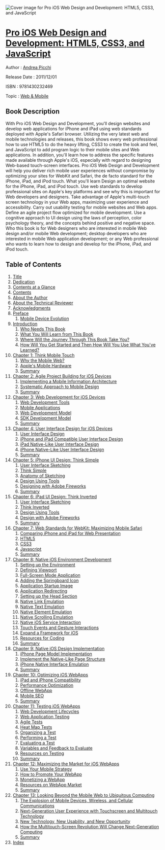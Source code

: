 ![Cover image for Pro iOS Web Design and Development: HTML5, CSS3, and JavaScript](https://imgdetail.ebookreading.net/cover/cover/web_mobile/EB9781430232469.jpg)

[Pro iOS Web Design and Development: HTML5, CSS3, and JavaScript](https://ebookreading.net/view/book/Pro+iOS+Web+Design+and+Development%3A+HTML5%2C+CSS3%2C+and+JavaScript-EB9781430232469_1.html "Pro iOS Web Design and Development: HTML5, CSS3, and JavaScript")
====================================================================================================================

Author : [Andrea Picchi](https://ebookreading.net/search/author/Andrea+Picchi)

Release Date : 2011/12/01

ISBN : 9781430232469

Topic : [Web & Mobile](https://ebookreading.net/search/category/web-mobile)

Book Description
-----------------

With Pro iOS Web Design and Development, you'll design websites and develop web applications for iPhone and iPad using web standards deployed with Apple's Safari browser.
Utilizing the very latest web and mobile technologies and releases, this book shows every web professional how to use HTML5 to do the heavy lifting, CSS3 to create the look and feel, and JavaScript to add program logic to their mobile sites and Web applications.
In addition, you'll learn how to address the specific features made available through Apple's iOS, especially with regard to designing Web-based touch-screen interfaces.
Pro iOS Web Design and Development will help you deliver rich mobile user experiences without compromise by optimizing your sites for WebKit and Safari, the de facto standard for the iPhone, iPad, and iPod touch.
What you'll learn
Design an optimal website for the iPhone, iPad, and iPod touch.
Use web standards to develop professional sites on Apple's key platforms and see why this is important for Web developers and designers.
Take advantage of Apple's multi-touch screen technology in your Web apps, maximizing user experience and accessibility.
Carry out usability testing for mobile websites and Web apps.
Define an agile project flow optimized for mobile development.
Use a cognitive approach to UI design using the laws of perception, color psychology theory, and the concepts behind positive and negative space.
Who this book is for
Web designers who are interested in mobile Web design and/or mobile Web development; desktop developers who are interested in mobile Web application development; or any Web professional who wants to learn how to design and develop for the iPhone, iPad, and iPod touch.
              
Table of Contents
-----------------

1. [Title](https://ebookreading.net/view/book/Pro+iOS+Web+Design+and+Development%3A+HTML5%2C+CSS3%2C+and+JavaScript-EB9781430232469_2.html)
1. [Dedication](https://ebookreading.net/view/book/Pro+iOS+Web+Design+and+Development%3A+HTML5%2C+CSS3%2C+and+JavaScript-EB9781430232469_4.html)
1. [Contents at a Glance](https://ebookreading.net/view/book/Pro+iOS+Web+Design+and+Development%3A+HTML5%2C+CSS3%2C+and+JavaScript-EB9781430232469_5.html#contents_at_a_glanc)
1. [Contents](https://ebookreading.net/view/book/Pro+iOS+Web+Design+and+Development%3A+HTML5%2C+CSS3%2C+and+JavaScript-EB9781430232469_6.html#contents)
1. [About the Author](https://ebookreading.net/view/book/Pro+iOS+Web+Design+and+Development%3A+HTML5%2C+CSS3%2C+and+JavaScript-EB9781430232469_7.html#abouttheauthor)
1. [About the Technical Reviewer](https://ebookreading.net/view/book/Pro+iOS+Web+Design+and+Development%3A+HTML5%2C+CSS3%2C+and+JavaScript-EB9781430232469_8.html#aboutthetechnicalre)
1. [Acknowledgments](https://ebookreading.net/view/book/Pro+iOS+Web+Design+and+Development%3A+HTML5%2C+CSS3%2C+and+JavaScript-EB9781430232469_9.html#acknowledgments)
1. [Preface](https://ebookreading.net/view/book/Pro+iOS+Web+Design+and+Development%3A+HTML5%2C+CSS3%2C+and+JavaScript-EB9781430232469_10.html#preface)
    1. [Mobile Device Evolution](https://ebookreading.net/view/book/Pro+iOS+Web+Design+and+Development%3A+HTML5%2C+CSS3%2C+and+JavaScript-EB9781430232469_10.html#mobile_device_evolu)
1. [Introduction](https://ebookreading.net/view/book/Pro+iOS+Web+Design+and+Development%3A+HTML5%2C+CSS3%2C+and+JavaScript-EB9781430232469_11.html#introduction)
    1. [Who Needs This Book](https://ebookreading.net/view/book/Pro+iOS+Web+Design+and+Development%3A+HTML5%2C+CSS3%2C+and+JavaScript-EB9781430232469_11.html#who_needs_this_book)
    1. [What You Will Learn from This Book](https://ebookreading.net/view/book/Pro+iOS+Web+Design+and+Development%3A+HTML5%2C+CSS3%2C+and+JavaScript-EB9781430232469_11.html#what_you_will_learn)
    1. [Where Will the Journey Through This Book Take You?](https://ebookreading.net/view/book/Pro+iOS+Web+Design+and+Development%3A+HTML5%2C+CSS3%2C+and+JavaScript-EB9781430232469_11.html#where_will_the_jour)
    1. [How Will You Get Started and Then How Will You Use What You&#39;ve Learned?](https://ebookreading.net/view/book/Pro+iOS+Web+Design+and+Development%3A+HTML5%2C+CSS3%2C+and+JavaScript-EB9781430232469_11.html#how_will_you_get_st)
1. [Chapter 1: Think Mobile Touch](https://ebookreading.net/view/book/Pro+iOS+Web+Design+and+Development%3A+HTML5%2C+CSS3%2C+and+JavaScript-EB9781430232469_12.html#ch1)
    1. [Why the Mobile Web?](https://ebookreading.net/view/book/Pro+iOS+Web+Design+and+Development%3A+HTML5%2C+CSS3%2C+and+JavaScript-EB9781430232469_12.html#why_the_mobile_web)
    1. [Apple&#39;s Mobile Hardware](https://ebookreading.net/view/book/Pro+iOS+Web+Design+and+Development%3A+HTML5%2C+CSS3%2C+and+JavaScript-EB9781430232469_12.html#apples_mobile_hardw)
    1. [Summary](https://ebookreading.net/view/book/Pro+iOS+Web+Design+and+Development%3A+HTML5%2C+CSS3%2C+and+JavaScript-EB9781430232469_12.html#summary)
1. [Chapter 2: Agile Project Building for iOS Devices](https://ebookreading.net/view/book/Pro+iOS+Web+Design+and+Development%3A+HTML5%2C+CSS3%2C+and+JavaScript-EB9781430232469_13.html#ch2)
    1. [Implementing a Mobile Information Architecture](https://ebookreading.net/view/book/Pro+iOS+Web+Design+and+Development%3A+HTML5%2C+CSS3%2C+and+JavaScript-EB9781430232469_13.html#implementing_a_mobi)
    1. [Systematic Approach to Mobile Design](https://ebookreading.net/view/book/Pro+iOS+Web+Design+and+Development%3A+HTML5%2C+CSS3%2C+and+JavaScript-EB9781430232469_13.html#systematic_approach)
    1. [Summary](https://ebookreading.net/view/book/Pro+iOS+Web+Design+and+Development%3A+HTML5%2C+CSS3%2C+and+JavaScript-EB9781430232469_13.html#summary1)
1. [Chapter 3: Web Development for iOS Devices](https://ebookreading.net/view/book/Pro+iOS+Web+Design+and+Development%3A+HTML5%2C+CSS3%2C+and+JavaScript-EB9781430232469_14.html#ch3)
    1. [Web Development Tools](https://ebookreading.net/view/book/Pro+iOS+Web+Design+and+Development%3A+HTML5%2C+CSS3%2C+and+JavaScript-EB9781430232469_14.html#web_development_too)
    1. [Mobile Applications](https://ebookreading.net/view/book/Pro+iOS+Web+Design+and+Development%3A+HTML5%2C+CSS3%2C+and+JavaScript-EB9781430232469_14.html#mobile_applications)
    1. [Web Development Model](https://ebookreading.net/view/book/Pro+iOS+Web+Design+and+Development%3A+HTML5%2C+CSS3%2C+and+JavaScript-EB9781430232469_14.html#web_development_mod)
    1. [SDK Development Model](https://ebookreading.net/view/book/Pro+iOS+Web+Design+and+Development%3A+HTML5%2C+CSS3%2C+and+JavaScript-EB9781430232469_14.html#sdk_development_mod)
    1. [Summary](https://ebookreading.net/view/book/Pro+iOS+Web+Design+and+Development%3A+HTML5%2C+CSS3%2C+and+JavaScript-EB9781430232469_14.html#summary2)
1. [Chapter 4: User Interface Design for iOS Devices](https://ebookreading.net/view/book/Pro+iOS+Web+Design+and+Development%3A+HTML5%2C+CSS3%2C+and+JavaScript-EB9781430232469_15.html#ch4)
    1. [User Interface Design](https://ebookreading.net/view/book/Pro+iOS+Web+Design+and+Development%3A+HTML5%2C+CSS3%2C+and+JavaScript-EB9781430232469_15.html#user_interface_desi)
    1. [iPhone and iPad Compatible User Interface Design](https://ebookreading.net/view/book/Pro+iOS+Web+Design+and+Development%3A+HTML5%2C+CSS3%2C+and+JavaScript-EB9781430232469_15.html#iphone_and_ipad_com)
    1. [iPad Native-Like User Interface Design](https://ebookreading.net/view/book/Pro+iOS+Web+Design+and+Development%3A+HTML5%2C+CSS3%2C+and+JavaScript-EB9781430232469_15.html#ipad_nativelike_use)
    1. [iPhone Native-Like User Interface Design](https://ebookreading.net/view/book/Pro+iOS+Web+Design+and+Development%3A+HTML5%2C+CSS3%2C+and+JavaScript-EB9781430232469_15.html#iphone_nativelike_u)
    1. [Summary](https://ebookreading.net/view/book/Pro+iOS+Web+Design+and+Development%3A+HTML5%2C+CSS3%2C+and+JavaScript-EB9781430232469_15.html#summary3)
1. [Chapter 5: iPhone UI Design: Think Simple](https://ebookreading.net/view/book/Pro+iOS+Web+Design+and+Development%3A+HTML5%2C+CSS3%2C+and+JavaScript-EB9781430232469_16.html#ch5)
    1. [User Interface Sketching](https://ebookreading.net/view/book/Pro+iOS+Web+Design+and+Development%3A+HTML5%2C+CSS3%2C+and+JavaScript-EB9781430232469_16.html#user_interface_sket)
    1. [Think Simple](https://ebookreading.net/view/book/Pro+iOS+Web+Design+and+Development%3A+HTML5%2C+CSS3%2C+and+JavaScript-EB9781430232469_16.html#think_simple)
    1. [Anatomy of Sketching](https://ebookreading.net/view/book/Pro+iOS+Web+Design+and+Development%3A+HTML5%2C+CSS3%2C+and+JavaScript-EB9781430232469_16.html#anatomy_of_sketchin)
    1. [Design Using Tools](https://ebookreading.net/view/book/Pro+iOS+Web+Design+and+Development%3A+HTML5%2C+CSS3%2C+and+JavaScript-EB9781430232469_16.html#design_using_tools)
    1. [Designing with Adobe Fireworks](https://ebookreading.net/view/book/Pro+iOS+Web+Design+and+Development%3A+HTML5%2C+CSS3%2C+and+JavaScript-EB9781430232469_16.html#designing_with_adob)
    1. [Summary](https://ebookreading.net/view/book/Pro+iOS+Web+Design+and+Development%3A+HTML5%2C+CSS3%2C+and+JavaScript-EB9781430232469_16.html#summary4)
1. [Chapter 6: iPad UI Design: Think Inverted](https://ebookreading.net/view/book/Pro+iOS+Web+Design+and+Development%3A+HTML5%2C+CSS3%2C+and+JavaScript-EB9781430232469_17.html#ch6)
    1. [User Interface Sketching](https://ebookreading.net/view/book/Pro+iOS+Web+Design+and+Development%3A+HTML5%2C+CSS3%2C+and+JavaScript-EB9781430232469_17.html#user_interface_sket)
    1. [Think Inverted](https://ebookreading.net/view/book/Pro+iOS+Web+Design+and+Development%3A+HTML5%2C+CSS3%2C+and+JavaScript-EB9781430232469_17.html#think_inverted)
    1. [Design Using Tools](https://ebookreading.net/view/book/Pro+iOS+Web+Design+and+Development%3A+HTML5%2C+CSS3%2C+and+JavaScript-EB9781430232469_17.html#design_using_tools1)
    1. [Design with Adobe Fireworks](https://ebookreading.net/view/book/Pro+iOS+Web+Design+and+Development%3A+HTML5%2C+CSS3%2C+and+JavaScript-EB9781430232469_17.html#design_with_adobe_f)
    1. [Summary](https://ebookreading.net/view/book/Pro+iOS+Web+Design+and+Development%3A+HTML5%2C+CSS3%2C+and+JavaScript-EB9781430232469_17.html#summary5)
1. [Chapter 7: Web Standards for WebKit: Maximizing Mobile Safari](https://ebookreading.net/view/book/Pro+iOS+Web+Design+and+Development%3A+HTML5%2C+CSS3%2C+and+JavaScript-EB9781430232469_18.html#ch7)
    1. [Comparing iPhone and iPad for Web Presentation](https://ebookreading.net/view/book/Pro+iOS+Web+Design+and+Development%3A+HTML5%2C+CSS3%2C+and+JavaScript-EB9781430232469_18.html#comparing_iphone_an)
    1. [HTML5](https://ebookreading.net/view/book/Pro+iOS+Web+Design+and+Development%3A+HTML5%2C+CSS3%2C+and+JavaScript-EB9781430232469_18.html#html5)
    1. [CSS3](https://ebookreading.net/view/book/Pro+iOS+Web+Design+and+Development%3A+HTML5%2C+CSS3%2C+and+JavaScript-EB9781430232469_18.html#css3)
    1. [Javascript](https://ebookreading.net/view/book/Pro+iOS+Web+Design+and+Development%3A+HTML5%2C+CSS3%2C+and+JavaScript-EB9781430232469_18.html#javascript)
    1. [Summary](https://ebookreading.net/view/book/Pro+iOS+Web+Design+and+Development%3A+HTML5%2C+CSS3%2C+and+JavaScript-EB9781430232469_18.html#summary6)
1. [Chapter 8: Native iOS Environment Development](https://ebookreading.net/view/book/Pro+iOS+Web+Design+and+Development%3A+HTML5%2C+CSS3%2C+and+JavaScript-EB9781430232469_19.html#ch8)
    1. [Setting up the Environment](https://ebookreading.net/view/book/Pro+iOS+Web+Design+and+Development%3A+HTML5%2C+CSS3%2C+and+JavaScript-EB9781430232469_19.html#setting_up_the_envi)
    1. [Defining Viewport](https://ebookreading.net/view/book/Pro+iOS+Web+Design+and+Development%3A+HTML5%2C+CSS3%2C+and+JavaScript-EB9781430232469_19.html#defining_viewport)
    1. [Full-Screen Mode Application](https://ebookreading.net/view/book/Pro+iOS+Web+Design+and+Development%3A+HTML5%2C+CSS3%2C+and+JavaScript-EB9781430232469_19.html#fullscreen_mode_app)
    1. [Adding the Springboard Icon](https://ebookreading.net/view/book/Pro+iOS+Web+Design+and+Development%3A+HTML5%2C+CSS3%2C+and+JavaScript-EB9781430232469_19.html#adding_the_springbo)
    1. [Application Startup Image](https://ebookreading.net/view/book/Pro+iOS+Web+Design+and+Development%3A+HTML5%2C+CSS3%2C+and+JavaScript-EB9781430232469_19.html#application_startup)
    1. [Application Redirecting](https://ebookreading.net/view/book/Pro+iOS+Web+Design+and+Development%3A+HTML5%2C+CSS3%2C+and+JavaScript-EB9781430232469_19.html#application_redirec)
    1. [Setting up the Head Section](https://ebookreading.net/view/book/Pro+iOS+Web+Design+and+Development%3A+HTML5%2C+CSS3%2C+and+JavaScript-EB9781430232469_19.html#setting_up_the_head)
    1. [Native Link Emulation](https://ebookreading.net/view/book/Pro+iOS+Web+Design+and+Development%3A+HTML5%2C+CSS3%2C+and+JavaScript-EB9781430232469_19.html#native_link_emulati)
    1. [Native Text Emulation](https://ebookreading.net/view/book/Pro+iOS+Web+Design+and+Development%3A+HTML5%2C+CSS3%2C+and+JavaScript-EB9781430232469_19.html#native_text_emulati)
    1. [Native Element Emulation](https://ebookreading.net/view/book/Pro+iOS+Web+Design+and+Development%3A+HTML5%2C+CSS3%2C+and+JavaScript-EB9781430232469_19.html#native_element_emul)
    1. [Native Scrolling Emulation](https://ebookreading.net/view/book/Pro+iOS+Web+Design+and+Development%3A+HTML5%2C+CSS3%2C+and+JavaScript-EB9781430232469_19.html#native_scrolling_em)
    1. [Native iOS Service Interaction](https://ebookreading.net/view/book/Pro+iOS+Web+Design+and+Development%3A+HTML5%2C+CSS3%2C+and+JavaScript-EB9781430232469_19.html#native_ios_service_)
    1. [Touch Events and Gesture Interactions](https://ebookreading.net/view/book/Pro+iOS+Web+Design+and+Development%3A+HTML5%2C+CSS3%2C+and+JavaScript-EB9781430232469_19.html#touch_events_and_ge)
    1. [Expand a Framework for iOS](https://ebookreading.net/view/book/Pro+iOS+Web+Design+and+Development%3A+HTML5%2C+CSS3%2C+and+JavaScript-EB9781430232469_19.html#expand_a_framework_)
    1. [Resources for Coding](https://ebookreading.net/view/book/Pro+iOS+Web+Design+and+Development%3A+HTML5%2C+CSS3%2C+and+JavaScript-EB9781430232469_19.html#resources_for_codin)
    1. [Summary](https://ebookreading.net/view/book/Pro+iOS+Web+Design+and+Development%3A+HTML5%2C+CSS3%2C+and+JavaScript-EB9781430232469_19.html#summary7)
1. [Chapter 9: Native iOS Design Implementation](https://ebookreading.net/view/book/Pro+iOS+Web+Design+and+Development%3A+HTML5%2C+CSS3%2C+and+JavaScript-EB9781430232469_20.html#ch9)
    1. [iPhone Page Model Implementation](https://ebookreading.net/view/book/Pro+iOS+Web+Design+and+Development%3A+HTML5%2C+CSS3%2C+and+JavaScript-EB9781430232469_20.html#iphone_page_model_i)
    1. [Implement the Native-Like Page Structure](https://ebookreading.net/view/book/Pro+iOS+Web+Design+and+Development%3A+HTML5%2C+CSS3%2C+and+JavaScript-EB9781430232469_20.html#implement_the_nativ)
    1. [iPhone Native Interface Emulation](https://ebookreading.net/view/book/Pro+iOS+Web+Design+and+Development%3A+HTML5%2C+CSS3%2C+and+JavaScript-EB9781430232469_20.html#iphone_native_inter)
    1. [Summary](https://ebookreading.net/view/book/Pro+iOS+Web+Design+and+Development%3A+HTML5%2C+CSS3%2C+and+JavaScript-EB9781430232469_20.html#summary8)
1. [Chapter 10: Optimizing iOS WebApps](https://ebookreading.net/view/book/Pro+iOS+Web+Design+and+Development%3A+HTML5%2C+CSS3%2C+and+JavaScript-EB9781430232469_21.html#ch10)
    1. [iPad and iPhone Compatibility](https://ebookreading.net/view/book/Pro+iOS+Web+Design+and+Development%3A+HTML5%2C+CSS3%2C+and+JavaScript-EB9781430232469_21.html#ipad_and_iphone_com)
    1. [Performance Optimization](https://ebookreading.net/view/book/Pro+iOS+Web+Design+and+Development%3A+HTML5%2C+CSS3%2C+and+JavaScript-EB9781430232469_21.html#performance_optimiz)
    1. [Offline WebApp](https://ebookreading.net/view/book/Pro+iOS+Web+Design+and+Development%3A+HTML5%2C+CSS3%2C+and+JavaScript-EB9781430232469_21.html#offline_webapp)
    1. [Mobile SEO](https://ebookreading.net/view/book/Pro+iOS+Web+Design+and+Development%3A+HTML5%2C+CSS3%2C+and+JavaScript-EB9781430232469_21.html#mobile_seo)
    1. [Summary](https://ebookreading.net/view/book/Pro+iOS+Web+Design+and+Development%3A+HTML5%2C+CSS3%2C+and+JavaScript-EB9781430232469_21.html#summary9)
1. [Chapter 11: Testing iOS WebApps](https://ebookreading.net/view/book/Pro+iOS+Web+Design+and+Development%3A+HTML5%2C+CSS3%2C+and+JavaScript-EB9781430232469_22.html#ch11)
    1. [Web Development Lifecycles](https://ebookreading.net/view/book/Pro+iOS+Web+Design+and+Development%3A+HTML5%2C+CSS3%2C+and+JavaScript-EB9781430232469_22.html#web_development_lif)
    1. [Web Application Testing](https://ebookreading.net/view/book/Pro+iOS+Web+Design+and+Development%3A+HTML5%2C+CSS3%2C+and+JavaScript-EB9781430232469_22.html#web_application_tes)
    1. [Agile Tests](https://ebookreading.net/view/book/Pro+iOS+Web+Design+and+Development%3A+HTML5%2C+CSS3%2C+and+JavaScript-EB9781430232469_22.html#agile_tests)
    1. [Heat Map Tests](https://ebookreading.net/view/book/Pro+iOS+Web+Design+and+Development%3A+HTML5%2C+CSS3%2C+and+JavaScript-EB9781430232469_22.html#heat_map_tests)
    1. [Organizing a Test](https://ebookreading.net/view/book/Pro+iOS+Web+Design+and+Development%3A+HTML5%2C+CSS3%2C+and+JavaScript-EB9781430232469_22.html#organizing_a_test)
    1. [Performing a Test](https://ebookreading.net/view/book/Pro+iOS+Web+Design+and+Development%3A+HTML5%2C+CSS3%2C+and+JavaScript-EB9781430232469_22.html#performing_a_test)
    1. [Evaluating a Test](https://ebookreading.net/view/book/Pro+iOS+Web+Design+and+Development%3A+HTML5%2C+CSS3%2C+and+JavaScript-EB9781430232469_22.html#evaluating_a_test)
    1. [Variables and Feedback to Evaluate](https://ebookreading.net/view/book/Pro+iOS+Web+Design+and+Development%3A+HTML5%2C+CSS3%2C+and+JavaScript-EB9781430232469_22.html#variables_and_feedb)
    1. [Resources on Testing](https://ebookreading.net/view/book/Pro+iOS+Web+Design+and+Development%3A+HTML5%2C+CSS3%2C+and+JavaScript-EB9781430232469_22.html#resources_on_testin)
    1. [Summary](https://ebookreading.net/view/book/Pro+iOS+Web+Design+and+Development%3A+HTML5%2C+CSS3%2C+and+JavaScript-EB9781430232469_22.html#summary10)
1. [Chapter 12: Maximizing the Market for iOS WebApps](https://ebookreading.net/view/book/Pro+iOS+Web+Design+and+Development%3A+HTML5%2C+CSS3%2C+and+JavaScript-EB9781430232469_23.html#ch12)
    1. [Use Your Mobile Strategy](https://ebookreading.net/view/book/Pro+iOS+Web+Design+and+Development%3A+HTML5%2C+CSS3%2C+and+JavaScript-EB9781430232469_23.html#use_your_mobile_str)
    1. [How to Promote Your WebApp](https://ebookreading.net/view/book/Pro+iOS+Web+Design+and+Development%3A+HTML5%2C+CSS3%2C+and+JavaScript-EB9781430232469_23.html#how_to_promote_your)
    1. [Monetizing a WebApp](https://ebookreading.net/view/book/Pro+iOS+Web+Design+and+Development%3A+HTML5%2C+CSS3%2C+and+JavaScript-EB9781430232469_23.html#monetizing_a_webapp)
    1. [Resources on WebApp Market](https://ebookreading.net/view/book/Pro+iOS+Web+Design+and+Development%3A+HTML5%2C+CSS3%2C+and+JavaScript-EB9781430232469_23.html#resources_on_webapp)
    1. [Summary](https://ebookreading.net/view/book/Pro+iOS+Web+Design+and+Development%3A+HTML5%2C+CSS3%2C+and+JavaScript-EB9781430232469_23.html#summary11)
1. [Chapter 13: Looking Beyond the Mobile Web to Ubiquitous Computing](https://ebookreading.net/view/book/Pro+iOS+Web+Design+and+Development%3A+HTML5%2C+CSS3%2C+and+JavaScript-EB9781430232469_24.html#ch13)
    1. [The Explosion of Mobile Devices, Wireless, and Cellular Communications](https://ebookreading.net/view/book/Pro+iOS+Web+Design+and+Development%3A+HTML5%2C+CSS3%2C+and+JavaScript-EB9781430232469_24.html#the_explosion_of_mo)
    1. [Next-Generation User Experience with Touchscreen and Multitouch Technology](https://ebookreading.net/view/book/Pro+iOS+Web+Design+and+Development%3A+HTML5%2C+CSS3%2C+and+JavaScript-EB9781430232469_24.html#nextgeneration_user)
    1. [New Technology, New Usability, and New Opportunity](https://ebookreading.net/view/book/Pro+iOS+Web+Design+and+Development%3A+HTML5%2C+CSS3%2C+and+JavaScript-EB9781430232469_24.html#new_technology_new_)
    1. [How the Multitouch-Screen Revolution Will Change Next-Generation Computing](https://ebookreading.net/view/book/Pro+iOS+Web+Design+and+Development%3A+HTML5%2C+CSS3%2C+and+JavaScript-EB9781430232469_24.html#how_the_multitouchs)
    1. [Summary](https://ebookreading.net/view/book/Pro+iOS+Web+Design+and+Development%3A+HTML5%2C+CSS3%2C+and+JavaScript-EB9781430232469_24.html#summary12)
1. [Index](https://ebookreading.net/view/book/Pro+iOS+Web+Design+and+Development%3A+HTML5%2C+CSS3%2C+and+JavaScript-EB9781430232469_25.html#index)

